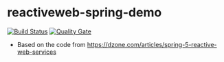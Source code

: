 # reactiveweb-spring-demo

[![Build Status](https://travis-ci.org/ferzerkerx/reactiveweb-spring-demo.svg?branch=master)](https://travis-ci.org/ferzerkerx/reactiveweb-spring-demo)
[![Quality Gate](https://sonarcloud.io/api/badges/gate?key=com.ferzerkerx.reactiveweb%3Areactiveweb)](https://sonarcloud.io/dashboard/index/com.ferzerkerx.reactiveweb%3Areactiveweb)


- Based on the code from https://dzone.com/articles/spring-5-reactive-web-services